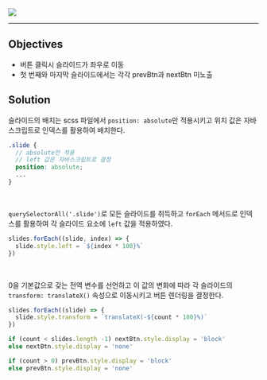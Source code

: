 <img src="https://user-images.githubusercontent.com/92071025/220342699-f762a14c-6deb-41c7-8809-ab1018077843.gif" />

<hr />

## Objectives

* 버튼 클릭시 슬라이드가 좌우로 이동
* 첫 번째와 마지막 슬라이드에서는 각각 prevBtn과 nextBtn 미노출

## Solution

슬라이드의 배치는 scss 파일에서 <code>position: absolute</code>만 적용시키고 위치 값은 자바스크립트로 인덱스를 활용하여 배치한다.

```scss
.slide {
  // absolute만 적용
  // left 값은 자바스크립트로 결정
  position: absolute;
  ...
}
```

<br />

<code>querySelectorAll('.slide')</code>로 모든 슬라이드를 취득하고 <code>forEach</code> 메서드로 인덱스를 활용하여 각 슬라이드 요소에 <code>left</code> 값을 적용하였다.

```javascript
slides.forEach((slide, index) => {
  slide.style.left = `${index * 100}%`
})
```

<br />

0을 기본값으로 갖는 전역 변수를 선언하고 이 값의 변화에 따라 각 슬라이드의 <code>transform: translateX()</code> 속성으로 이동시키고  버튼 렌더링을 결정한다.

```javascript
slides.forEach((slide) => {
  slide.style.transform = `translateX(-${count * 100}%)`
})
```

```javascript
if (count < slides.length -1) nextBtn.style.display = 'block'
else nextBtn.style.display = 'none'

if (count > 0) prevBtn.style.display = 'block'
else prevBtn.style.display = 'none'
```


